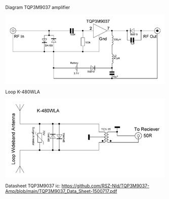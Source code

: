 Diagram TQP3M9037 amplifier

![Photo 2](https://github.com/RSZ-Nld/TQP3M9037-Amp/blob/main/Amp%20TQP3M9037.JPG)

Loop K-480WLA

![Photo 2](https://github.com/RSZ-Nld/TQP3M9037-Amp/blob/main/Loop%20wideband.JPG)


Datasheet TQP3M9037 ic:
https://github.com/RSZ-Nld/TQP3M9037-Amp/blob/main/TQP3M9037_Data_Sheet-1500717.pdf
